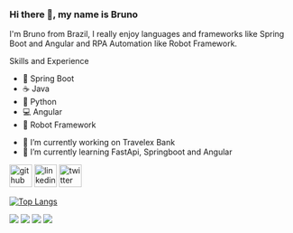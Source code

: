 ### Hi there 👋, my name is Bruno
I'm Bruno from Brazil, I really enjoy languages and frameworks like Spring Boot and Angular and RPA Automation like Robot Framework.

Skills and Experience
* 🥬 Spring Boot 
* ☕ Java 
* 🐍 Python 
* 💻 Angular
* 🤖 Robot Framework

- 🔭 I’m currently working on Travelex Bank 
- 🌱 I’m currently learning FastApi, Springboot and Angular 


[<img src='https://cdn.jsdelivr.net/npm/simple-icons@3.0.1/icons/github.svg' alt='github' height='40'>](https://github.com/brunoalves24)  [<img src='https://cdn.jsdelivr.net/npm/simple-icons@3.0.1/icons/linkedin.svg' alt='linkedin' height='40'>](https://www.linkedin.com/in/bruno-nascimento-2a87a9169/)  [<img src='https://cdn.jsdelivr.net/npm/simple-icons@3.0.1/icons/twitter.svg' alt='twitter' height='40'>](https://twitter.com/Brunonextup)  

[![Top Langs](https://github-readme-stats.vercel.app/api/top-langs/?username=brunoalves24)](https://github.com/anuraghazra/github-readme-stats)

<div> 
 <a href="https://discord.gg/G9GPg5SA75" target="_blank"><img src="https://img.shields.io/badge/Discord-7289DA?style=for-the-badge&logo=discord&logoColor=white" target="_blank"></a> 
  <a href = "mailto:bruno.alves24@fatecitu.edu.br"><img src="https://img.shields.io/badge/-Gmail-%23333?style=for-the-badge&logo=gmail&logoColor=white" target="_blank"></a>
  <a href="https://www.linkedin.com/in/bruno-nascimento-2a87a9169" target="_blank"><img src="https://img.shields.io/badge/-LinkedIn-%230077B5?style=for-the-badge&logo=linkedin&logoColor=white" target="_blank"></a>
  <a href="https://www.linkedin.com/in/bruno-nascimento-2a87a9169" target="_blank"><img src=" https://img.shields.io/twitter/url?style=social&url=https%3A%2F%2Ftwitter.com%2FBrunonextup" target="_blank"></a>
 
 
</div>
